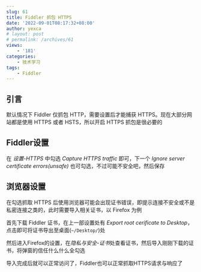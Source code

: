 ```yaml
---
slug: 61
title: Fiddler 抓包 HTTPS
date: '2022-09-01T08:17:32+08:00'
author: yexca
# layout: post
# permalink: /archives/61
views:
    - '181'
categories:
    - 技术学习
tags:
    - Fiddler
---
```


## 引言

默认情况下 Fiddler 仅抓包 HTTP，需要设置后才能捕获 HTTPS。现在大部分网站都是使用 HTTPS 或者 HSTS，所以开启 HTTPS 抓包是很必要的

## Fiddler设置

在 *设置-HTTPS* 中勾选 *Capture HTTPS traffic* 即可，下一个 *Ignore server certificate errors(unsafe)* 也可勾选，不过可能不安全吧，然后保存

## 浏览器设置

在勾选抓取 HTTPS 后使用浏览器可能会出现证书错误，即提示连接不安全或不是私密连接之类的，此时需要导入相关证书，以 Firefox 为例

首先下载 Fiddler 证书，在上一部设置处有 *Export root cerificate to Desktop*，点击即可将证书导出至桌面(`~/Desktop/`)处

然后进入Firefox的设置，在*隐私与安全-证书*处查看证书，然后导入刚刚下载的证书，将弹窗的信任什么什么全勾选

导入完成后就可以正常访问了，Fiddler也可以正常抓取HTTPS请求与响应了
